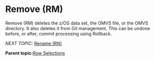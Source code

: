 # Remove \(RM\)

Remove \(RM\) deletes the z/OS data set, the OMVS file, or the OMVS directory. It also deletes it from Git management. This can be undone before, or after, commit processing using Rollback.

*NEXT TOPIC:* [Rename \(RN\)](r_rename_rn.md)

**Parent topic:**[Row Selections](r_row_selections.md)

